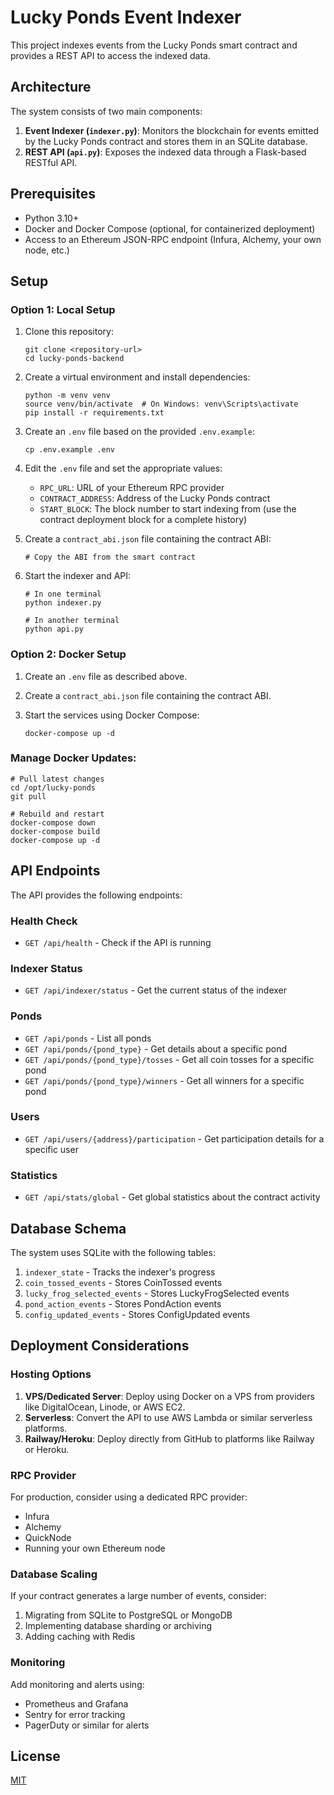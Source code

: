 # Lucky Ponds Event Indexer

This project indexes events from the Lucky Ponds smart contract and provides a REST API to access the indexed data.

## Architecture

The system consists of two main components:

1. **Event Indexer (`indexer.py`)**: Monitors the blockchain for events emitted by the Lucky Ponds contract and stores them in an SQLite database.
2. **REST API (`api.py`)**: Exposes the indexed data through a Flask-based RESTful API.

## Prerequisites

- Python 3.10+
- Docker and Docker Compose (optional, for containerized deployment)
- Access to an Ethereum JSON-RPC endpoint (Infura, Alchemy, your own node, etc.)

## Setup

### Option 1: Local Setup

1. Clone this repository:
   ```
   git clone <repository-url>
   cd lucky-ponds-backend
   ```

2. Create a virtual environment and install dependencies:
   ```
   python -m venv venv
   source venv/bin/activate  # On Windows: venv\Scripts\activate
   pip install -r requirements.txt
   ```

3. Create an `.env` file based on the provided `.env.example`:
   ```
   cp .env.example .env
   ```

4. Edit the `.env` file and set the appropriate values:
   - `RPC_URL`: URL of your Ethereum RPC provider
   - `CONTRACT_ADDRESS`: Address of the Lucky Ponds contract
   - `START_BLOCK`: The block number to start indexing from (use the contract deployment block for a complete history)

5. Create a `contract_abi.json` file containing the contract ABI:
   ```
   # Copy the ABI from the smart contract
   ```

6. Start the indexer and API:
   ```
   # In one terminal
   python indexer.py
   
   # In another terminal
   python api.py
   ```

### Option 2: Docker Setup

1. Create an `.env` file as described above.

2. Create a `contract_abi.json` file containing the contract ABI.

3. Start the services using Docker Compose:
   ```
   docker-compose up -d
   ```

### Manage Docker Updates:
```
# Pull latest changes 
cd /opt/lucky-ponds
git pull

# Rebuild and restart
docker-compose down
docker-compose build
docker-compose up -d
```

## API Endpoints

The API provides the following endpoints:

### Health Check
- `GET /api/health` - Check if the API is running

### Indexer Status
- `GET /api/indexer/status` - Get the current status of the indexer

### Ponds
- `GET /api/ponds` - List all ponds
- `GET /api/ponds/{pond_type}` - Get details about a specific pond
- `GET /api/ponds/{pond_type}/tosses` - Get all coin tosses for a specific pond
- `GET /api/ponds/{pond_type}/winners` - Get all winners for a specific pond

### Users
- `GET /api/users/{address}/participation` - Get participation details for a specific user

### Statistics
- `GET /api/stats/global` - Get global statistics about the contract activity

## Database Schema

The system uses SQLite with the following tables:

1. `indexer_state` - Tracks the indexer's progress
2. `coin_tossed_events` - Stores CoinTossed events
3. `lucky_frog_selected_events` - Stores LuckyFrogSelected events
4. `pond_action_events` - Stores PondAction events
5. `config_updated_events` - Stores ConfigUpdated events

## Deployment Considerations

### Hosting Options

1. **VPS/Dedicated Server**: Deploy using Docker on a VPS from providers like DigitalOcean, Linode, or AWS EC2.
2. **Serverless**: Convert the API to use AWS Lambda or similar serverless platforms.
3. **Railway/Heroku**: Deploy directly from GitHub to platforms like Railway or Heroku.

### RPC Provider

For production, consider using a dedicated RPC provider:
- Infura
- Alchemy
- QuickNode
- Running your own Ethereum node

### Database Scaling

If your contract generates a large number of events, consider:
1. Migrating from SQLite to PostgreSQL or MongoDB
2. Implementing database sharding or archiving
3. Adding caching with Redis

### Monitoring

Add monitoring and alerts using:
- Prometheus and Grafana
- Sentry for error tracking
- PagerDuty or similar for alerts

## License

[MIT](LICENSE)